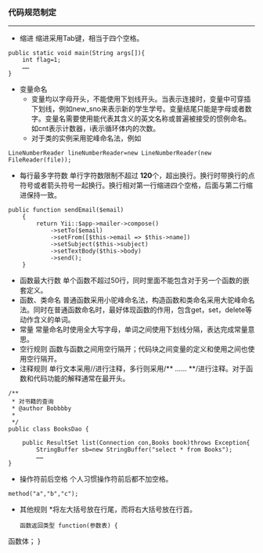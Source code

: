 ### 代码规范制定
***
* 缩进
缩进采用Tab键，相当于四个空格。
```
public static void main(String args[]){
    int flag=1;
    ……
}
```
* 变量命名
	* 变量均以字母开头，不能使用下划线开头。当表示连接时，变量中可穿插下划线，例如new_sno来表示新的学生学号。变量结尾只能是字母或者数字。变量名需要使用能代表其含义的英文名称或普遍被接受的惯例命名。如cnt表示计数器，i表示循环体内的次数。
	* 对于类的实例采用驼峰命名法，例如
```
LineNumberReader lineNumberReader=new LineNumberReader(new FileReader(file));
```
* 每行最多字符数
单行字符数限制不超过 **120**个，超出换行。换行时带换行的点符号或者箭头符号一起换行。换行相对第一行缩进四个空格，后面与第二行缩进保持一致。
```
public function sendEmail($email)
    {
        return Yii::$app->mailer->compose()
            ->setTo($email)
            ->setFrom([$this->email => $this->name])
            ->setSubject($this->subject)
            ->setTextBody($this->body)
            ->send();
    }
```
* 函数最大行数
单个函数不超过50行，同时里面不能包含对于另一个函数的嵌套定义。
* 函数、类命名
普通函数采用小驼峰命名法，构造函数和类命名采用大驼峰命名法。同时在普通函数命名时，最好体现函数的作用，包含get，set，delete等动作含义的单词。
* 常量
常量命名时使用全大写字母，单词之间使用下划线分隔，表达完成常量意思。
* 空行规则
函数与函数之间用空行隔开；代码块之间变量的定义和使用之间也使用空行隔开。
* 注释规则
单行文本采用//进行注释，多行则采用/** …… **/进行注释。对于函数和代码功能的解释通常在最开头。
```
/**
 * 对书籍的查询
 * @author Bobbbby
 *
 */
public class BooksDao {

	public ResultSet list(Connection con,Books book)throws Exception{
		StringBuffer sb=new StringBuffer("select * from Books");
		……
}
```
* 操作符前后空格
个人习惯操作符前后都不加空格。
```
method("a","b","c");
```
* 其他规则
	*将左大括号放在行尾，而将右大括号放在行首。
	```
	函数返回类型 function(参数表) {
函数体；
}
```